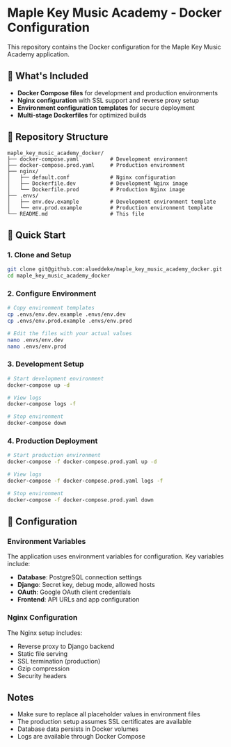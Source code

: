 # Maple Key Music Academy - Docker Configuration

This repository contains the Docker configuration for the Maple Key Music Academy application.

## 🐳 What's Included

- **Docker Compose files** for development and production environments
- **Nginx configuration** with SSL support and reverse proxy setup
- **Environment configuration templates** for secure deployment
- **Multi-stage Dockerfiles** for optimized builds

## 📁 Repository Structure

```
maple_key_music_academy_docker/
├── docker-compose.yaml          # Development environment
├── docker-compose.prod.yaml     # Production environment
├── nginx/
│   ├── default.conf             # Nginx configuration
│   ├── Dockerfile.dev           # Development Nginx image
│   └── Dockerfile.prod          # Production Nginx image
├── .envs/
│   ├── env.dev.example          # Development environment template
│   └── env.prod.example         # Production environment template
└── README.md                    # This file
```

## 🚀 Quick Start

### 1. Clone and Setup

```bash
git clone git@github.com:alueddeke/maple_key_music_academy_docker.git
cd maple_key_music_academy_docker
```

### 2. Configure Environment

```bash
# Copy environment templates
cp .envs/env.dev.example .envs/env.dev
cp .envs/env.prod.example .envs/env.prod

# Edit the files with your actual values
nano .envs/env.dev
nano .envs/env.prod
```

### 3. Development Setup

```bash
# Start development environment
docker-compose up -d

# View logs
docker-compose logs -f

# Stop environment
docker-compose down
```

### 4. Production Deployment

```bash
# Start production environment
docker-compose -f docker-compose.prod.yaml up -d

# View logs
docker-compose -f docker-compose.prod.yaml logs -f

# Stop environment
docker-compose -f docker-compose.prod.yaml down
```

## 🔧 Configuration

### Environment Variables

The application uses environment variables for configuration. Key variables include:

- **Database**: PostgreSQL connection settings
- **Django**: Secret key, debug mode, allowed hosts
- **OAuth**: Google OAuth client credentials
- **Frontend**: API URLs and app configuration

### Nginx Configuration

The Nginx setup includes:
- Reverse proxy to Django backend
- Static file serving
- SSL termination (production)
- Gzip compression
- Security headers


## Notes

- Make sure to replace all placeholder values in environment files
- The production setup assumes SSL certificates are available
- Database data persists in Docker volumes
- Logs are available through Docker Compose
